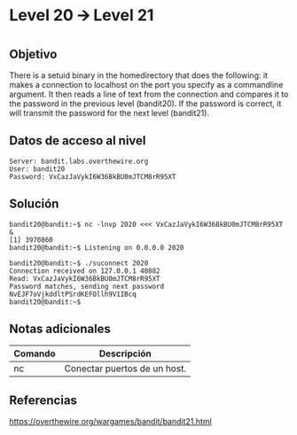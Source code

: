 # Level 20 🡪 Level 21
## Objetivo
There is a setuid binary in the homedirectory that does the following: it makes a connection to localhost on the port you specify as a commandline argument. It then reads a line of text from the connection and compares it to the password in the previous level (bandit20). If the password is correct, it will transmit the password for the next level (bandit21).
## Datos de acceso al nivel
```
Server: bandit.labs.overthewire.org
User: bandit20
Password: VxCazJaVykI6W36BkBU0mJTCM8rR95XT
```
## Solución
```
bandit20@bandit:~$ nc -lnvp 2020 <<< VxCazJaVykI6W36BkBU0mJTCM8rR95XT &
[1] 3970860
bandit20@bandit:~$ Listening on 0.0.0.0 2020

bandit20@bandit:~$ ./suconnect 2020
Connection received on 127.0.0.1 40882
Read: VxCazJaVykI6W36BkBU0mJTCM8rR95XT
Password matches, sending next password
NvEJF7oVjkddltPSrdKEFOllh9V1IBcq
bandit20@bandit:~$
```
## Notas adicionales
| Comando | Descripción |
|------------------|----------------|
| nc | Conectar puertos de un host. |
## Referencias
https://overthewire.org/wargames/bandit/bandit21.html